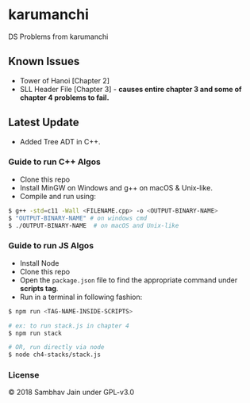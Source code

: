 # karumanchi

DS Problems from karumanchi

## Known Issues

- Tower of Hanoi [Chapter 2]
- SLL Header File [Chapter 3] - **causes entire chapter 3 and some of chapter 4 problems to fail.**

## Latest Update

- Added Tree ADT in C++.

### Guide to run C++ Algos

- Clone this repo
- Install MinGW on Windows and g++ on macOS & Unix-like.
- Compile and run using: 

```sh
$ g++ -std=c11 -Wall <FILENAME.cpp> -o <OUTPUT-BINARY-NAME>
$ "OUTPUT-BINARY-NAME" # on windows cmd
$ ./OUTPUT-BINARY-NAME	# on macOS and Unix-like
```

### Guide to run JS Algos

- Install Node
- Clone this repo
- Open the `package.json` file to find the appropriate command under **scripts tag**.
- Run in a terminal in following fashion:

```sh
$ npm run <TAG-NAME-INSIDE-SCRIPTS>

# ex: to run stack.js in chapter 4
$ npm run stack

# OR, run directly via node
$ node ch4-stacks/stack.js
```

### License

© 2018 Sambhav Jain under GPL-v3.0
